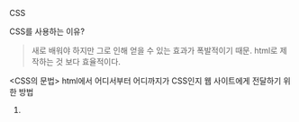 CSS

CSS를 사용하는 이유?
> 새로 배워야 하지만 그로 인해 얻을 수 있는 효과가 폭발적이기 때문.
> html로 제작하는 것 보다 효율적이다.

<CSS의 문법>
html에서 어디서부터 어디까지가 CSS인지 웹 사이트에게 전달하기 위한 방법
1. <style>과 같은 태그 사용
    태그를 사용하는 경우 어디에 효과를 적용하는지 설명할 수 없기 때문에
    a{}와 같은 범위 필요
        선택자(selector) > 누구에게 줄 것인가?
        효과(디컬러레이션) > 효과

2. 속성 변경
    html 태그 내에 직접 작성하기(태그에 효과를 주기) 때문에 선택자를 사용할 필요가 없다.
    코드 내에서 특정 부분에만 효과를 주는 데 유용

무엇을 바꿀지 생각하고 잘 검색하기

선택자의 우선순위
    #id > .class > 태그
    같은 선택자에서는 가장 나중의 명령이 적용된다
why? > 효율의 문제. 구체적인 것이 포괄적인 것 보다 우선순위가 높다

<box model>
block level element : 화면 전체를 사용하는 태그
inline element : 자기 자신의 크기만큼을 사용하는 태그
display로 크기를 자유롭게 바꿀 수 있다.

    padding: 
    > content와 border 사이의 간격 부여

    margin:
    > border 사이의 간격 부여

    * 안쪽은 padding 바깥쪽은 margin

    width:
    > 박스의 너비 조절

    height:
    > 박스의 높이 조절

<grid, article, div, span>
웹 페이지의 레이아웃을 효율적으로 편집하기 위해 사용

div, span : 의미 없이 단지 디자인의 의미로만 사용하는 태그
div 는 block, span은 inline

<반응형 웹>
화면의 크기에 따라서 웹페이지의 각 요소들이 반응하여 동작하는 웹
    <미디어 쿼리>
    @media(){} : CSS에서의 if문 같은 느낌, 조건에 따라 display 등으로 화면을 제어할 수 있다.

<link>
CSS파일을 따로 생성해서 불러올 수 있도록 만드는 태그

-tip
개발자 도구 > 오른쪽 클릭 - 검사 - style
    tag가 어떤 CSS의 영향을 받고 있는지 확인할 수 있다

중복을 줄이는 방법
    , 사용
        h1 {}
        a {}
        -> h1, a {}

    border-width: 5px;
    border-color: red;
    border-style: solid;
    -> border: 5px solid red; 순서는 상관 없음

주석처리
    <!--
        내용
    -->
